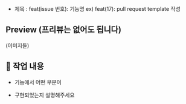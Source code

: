 - 제목 : feat(issue 번호): 기능명
  ex) feat(17): pull request template 작성


## Preview (프리뷰는 없어도 됩니다)

(이미지들)

## 🔎 작업 내용

- 기능에서 어떤 부분이

- 구현되었는지 설명해주세요
